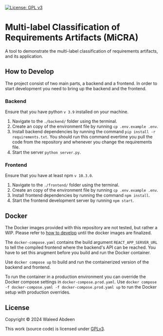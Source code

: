 [![License: GPL v3](https://img.shields.io/badge/License-GPLv3-blue.svg)](https://www.gnu.org/licenses/gpl-3.0)

# Multi-label Classification of Requirements Artifacts (MiCRA)

A tool to demonstrate the multi-label classification of requirements artifacts, and its application.


## How to Develop

The project consist of two main parts, a backend and a frontend. In order to start development you need to bring up the backend and the frontend.

### Backend

Ensure that you have python `v 3.9` installed on your machine.

1. Navigate to the `./backend/` folder using the terminal.
2. Create an copy of the environment file by running `cp .env.example .env`.
3. Install backend dependencies by running the command `pip install -r requirements.txt`. You should run this command evertime you pull the code from the repository and whenever you change the requirements file.
4. Start the server `python server.py`.


### Frontend

Ensure that you have at least npm `v 10.3.0`.

1. Navigate to the `./frontend/` folder using the terminal.
2. Create an copy of the environment file by running `cp .env.example .env`.
3. Install frontend dependencies by running the command `npm install`.
4. Start the frontend development server by running `npm start`.


## Docker

The Docker images provided with this repository are not tested, but rather a WIP. Please refer to [how to develop](#how-to-develop) until the docker images are finalized.

The `docker-compose.yaml` contains the build argument `REACT_APP_SERVER_URL` to tell the compiled frontend where the backend's API can be reached.
You have to set this arugment before you build and run the Docker container.

Use `docker compose up` to build and run the containerized version of the backend and frontend.

To run the container in a production environment you can override the Docker compose settings in `docker-compose.prod.yaml`.
Use `docker compose -f docker-compose.yaml -f docker-compose.prod.yaml up` to run the Docker setup with production overrides.

## License

Copyright © 2024 Waleed Abdeen

This work (source code) is licensed under [GPLv3](./LICENSE).
